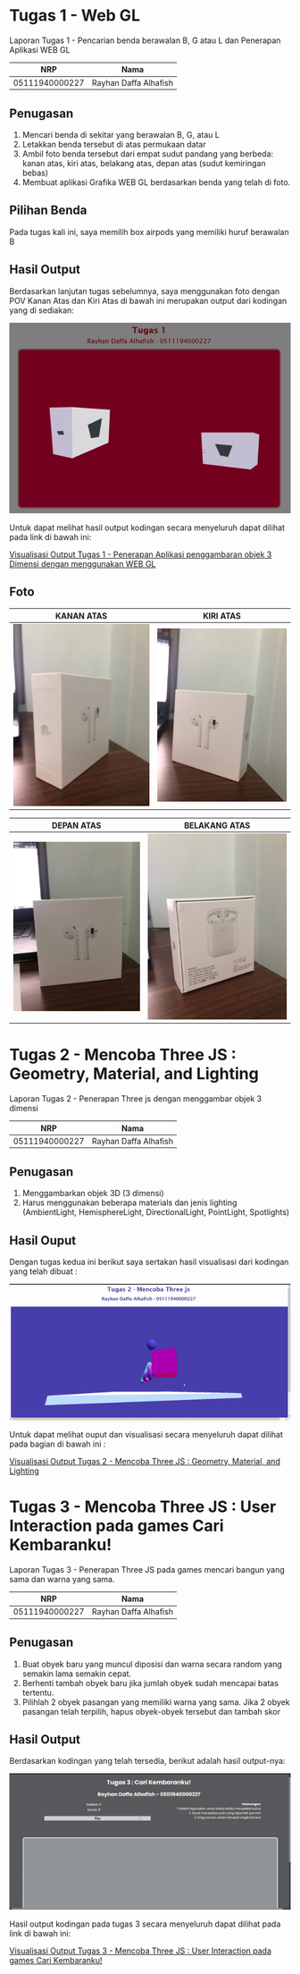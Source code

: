 # Tugas 1 - Web GL
 
Laporan Tugas 1 - Pencarian benda berawalan B, G atau L dan Penerapan Aplikasi WEB GL

NRP              | Nama
-----------------|-----------
05111940000227   | Rayhan Daffa Alhafish

## Penugasan 
1. Mencari benda di sekitar yang berawalan B, G, atau L 
2. Letakkan benda tersebut di atas permukaan datar 
3. Ambil foto benda tersebut dari empat sudut pandang yang berbeda: kanan atas, kiri atas, belakang atas, depan atas (sudut kemiringan bebas)
4. Membuat aplikasi Grafika WEB GL berdasarkan benda yang telah di foto.

## Pilihan Benda 
Pada tugas kali ini, saya memilih box airpods yang memiliki huruf berawalan B

## Hasil Output 
Berdasarkan lanjutan tugas sebelumnya, saya menggunakan foto dengan POV Kanan Atas dan Kiri Atas di bawah ini merupakan output dari kodingan yang di sediakan: <br>

   ![asset-img](https://github.com/cg2021b/tugas-1-rayhandaffa/blob/main/asset-img/output-visualisasi.gif)
   
Untuk dapat melihat hasil output kodingan secara menyeluruh dapat dilihat pada link di bawah ini: <br>

[Visualisasi Output Tugas 1 - Penerapan Aplikasi penggambaran objek 3 Dimensi dengan menggunakan WEB GL](https://cg2021b.github.io/tugas-1-rayhandaffa/task-1-grafkomb/)

## Foto 
KANAN ATAS                                                                                       | KIRI ATAS
-------------------------------------------------------------------------------------------------|-----------------------------------------------------------------------
![asset-img](https://github.com/cg2021b/tugas-1-rayhandaffa/blob/main/asset-img/kanan%20atas.jpg)| ![asset-img](https://github.com/cg2021b/tugas-1-rayhandaffa/blob/main/asset-img/kiri%20atas.jpg)

DEPAN ATAS                                                                                       | BELAKANG ATAS
-------------------------------------------------------------------------------------------------|-----------
![asset-img](https://github.com/cg2021b/tugas-1-rayhandaffa/blob/main/asset-img/depan%20atas.jpg)| ![asset-img](https://github.com/cg2021b/tugas-1-rayhandaffa/blob/main/asset-img/belakang%20atas.jpg)

# Tugas 2 - Mencoba Three JS : Geometry, Material, and Lighting

Laporan Tugas 2 - Penerapan Three js dengan menggambar objek 3 dimensi 

NRP              | Nama
-----------------|-----------
05111940000227   | Rayhan Daffa Alhafish

## Penugasan 
1. Menggambarkan objek 3D (3 dimensi) 
2. Harus menggunakan beberapa materials dan jenis lighting (AmbientLight, HemisphereLight, DirectionalLight, PointLight, Spotlights) 

## Hasil Ouput 
Dengan tugas kedua ini berikut saya sertakan hasil visualisasi dari kodingan yang telah dibuat : <br>

![asset-img](https://github.com/cg2021b/tugas-1-rayhandaffa/blob/main/asset-img/output-visualisasi-mencoba-three-js.gif)

Untuk dapat melihat ouput dan visualisasi secara menyeluruh dapat dilihat pada bagian di bawah ini : <br>

[Visualisasi Output Tugas 2 - Mencoba Three JS : Geometry, Material, and Lighting](https://cg2021b.github.io/tugas-1-rayhandaffa/mencoba-three-js/)

# Tugas 3 - Mencoba Three JS : User Interaction pada games Cari Kembaranku!

Laporan Tugas 3 - Penerapan Three JS pada games mencari bangun yang sama dan warna yang sama.

NRP              | Nama
-----------------|-----------
05111940000227   | Rayhan Daffa Alhafish

## Penugasan 
1. Buat obyek baru yang muncul diposisi dan warna secara random yang semakin lama semakin cepat. 
2. Berhenti tambah obyek baru jika jumlah obyek sudah mencapai batas tertentu.
3. Pilihlah 2 obyek  pasangan yang memiliki warna yang sama. Jika 2 obyek pasangan telah terpilih, hapus obyek-obyek tersebut dan tambah skor 


## Hasil Output 
Berdasarkan kodingan yang telah tersedia, berikut adalah hasil output-nya: <br> 

![asset-img](https://github.com/cg2021b/tugas-1-rayhandaffa/blob/main/asset-img/output-visualisasi-task-3-grafkomb.gif)

Hasil output kodingan pada tugas 3 secara menyeluruh dapat dilihat pada link di bawah ini: <br>

[Visualisasi Output Tugas 3 - Mencoba Three JS : User Interaction pada games Cari Kembaranku!](https://cg2021b.github.io/tugas-1-rayhandaffa/task-3-grafkomb/)

